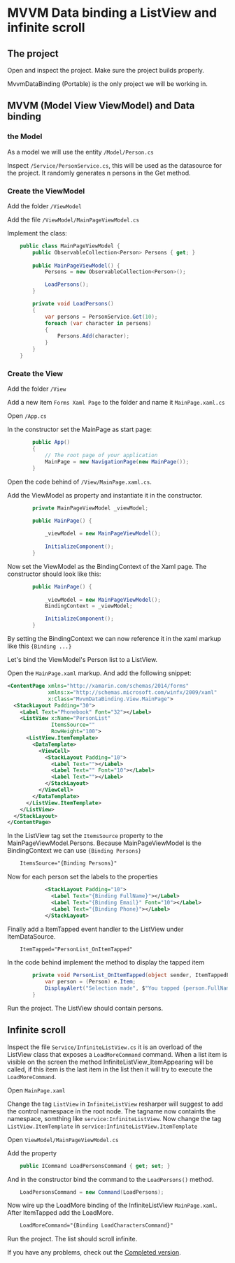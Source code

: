 # MVVM Data binding a ListView and infinite scroll

## The project

Open and inspect the project. Make sure the project builds properly.

MvvmDataBinding (Portable) is the only project we will be working in.

## MVVM (Model View ViewModel) and Data binding

### the Model

As a model we will use the entity `/Model/Person.cs`

Inspect `/Service/PersonService.cs`, this will be used as the datasource for the project. It randomly generates n persons in the Get method.

### Create the ViewModel

Add the folder `/ViewModel`

Add the file `/ViewModel/MainPageViewModel.cs`

Implement the class:

```cs
    public class MainPageViewModel {
        public ObservableCollection<Person> Persons { get; }
        
        public MainPageViewModel() {
            Persons = new ObservableCollection<Person>();

            LoadPersons();
        }

        private void LoadPersons()
        {
            var persons = PersonService.Get(10);
            foreach (var character in persons)
            {
                Persons.Add(character);
            }
        }
    }
```

### Create the View

Add the folder `/View`

Add a new item `Forms Xaml Page` to the folder and name it `MainPage.xaml.cs`

Open `/App.cs`

In the constructor set the MainPage as start page:

```cs
        public App()
        {
            // The root page of your application
            MainPage = new NavigationPage(new MainPage());
        }
```

Open the code behind of `/View/MainPage.xaml.cs`.

Add the ViewModel as property and instantiate it in the constructor.

```cs
        private MainPageViewModel _viewModel;

        public MainPage() {
            
            _viewModel = new MainPageViewModel();
         
            InitializeComponent();
        }
```

Now set the ViewModel as the BindingContext of the Xaml page. The constructor should look like this:

```cs
        public MainPage() {
            
            _viewModel = new MainPageViewModel();
            BindingContext = _viewModel;

            InitializeComponent();
        }
```

By setting the BindingContext we can now reference it in the xaml markup like this `{Binding ...}`

Let's bind the ViewModel's Person list to a ListView.

Open the `MainPage.xaml` markup. And add the following snippet:

```xml
<ContentPage xmlns="http://xamarin.com/schemas/2014/forms"
             xmlns:x="http://schemas.microsoft.com/winfx/2009/xaml"
             x:Class="MvvmDataBinding.View.MainPage">
  <StackLayout Padding="30">
    <Label Text="Phonebook" Font="32"></Label>
    <ListView x:Name="PersonList" 
              ItemsSource=""
              RowHeight="100">
      <ListView.ItemTemplate>
        <DataTemplate> 
          <ViewCell>
            <StackLayout Padding="10">
              <Label Text=""></Label>
              <Label Text="" Font="10"></Label>
              <Label Text=""></Label>
            </StackLayout>
          </ViewCell>  
        </DataTemplate>
      </ListView.ItemTemplate>
    </ListView>
  </StackLayout>
</ContentPage>
```

In the ListView tag set the `ItemsSource` property to the MainPageViewModel.Persons. Because MainPageViewModel is the BindingContext we can use `{Binding Persons}`

```xml
	ItemsSource="{Binding Persons}"
```

Now for each person set the labels to the properties

```xml
            <StackLayout Padding="10">
              <Label Text="{Binding FullName}"></Label>
              <Label Text="{Binding Email}" Font="10"></Label>
              <Label Text="{Binding Phone}"></Label>
            </StackLayout>
```

Finally add a ItemTapped event handler to the ListView under ItemDataSource.

```xml
	ItemTapped="PersonList_OnItemTapped"
```

In the code behind implement the method to display the tapped item

```cs
		private void PersonList_OnItemTapped(object sender, ItemTappedEventArgs e) {
            var person = (Person) e.Item;
            DisplayAlert("Selection made", $"You tapped {person.FullName}", "Ok");
        }
```

Run the project. The ListView should contain persons. 

## Infinite scroll

Inspect the file `Service/InfiniteListView.cs` it is an overload of the ListView class that exposes a `LoadMoreCommand` command. When a list item is visible on the screen the method InfiniteListView_ItemAppearing will be called, if this item is the last item in the list then it will try to execute the `LoadMoreCommand`.

Open `MainPage.xaml`

Change the tag `ListView` in `InfiniteListView` resharper will suggest to add the control namespace in the root node. The tagname now containts the namespace, somthing like `service:InfiniteListView`. Now change the tag `ListView.ItemTemplate` in `service:InfiniteListView.ItemTemplate`

Open `ViewModel/MainPageViewModel.cs`

Add the property 

```cs
	public ICommand LoadPersonsCommand { get; set; }
```

And in the constructor bind the command to the `LoadPersons()` method.

```cs
	LoadPersonsCommand = new Command(LoadPersons);
```

Now wire up the LoadMore binding of the InfiniteListView `MainPage.xaml`. After ItemTapped add the LoadMore.

```xml
	LoadMoreCommand="{Binding LoadCharactersCommand}"
```

Run the project. The list should scroll infinite. 

If you have any problems, check out the [Completed version](https://github.com/EcareServices/EcareLab/tree/master/CodeLabs/Xamarin/Forms/MvvmDataBinding/Completed). 
